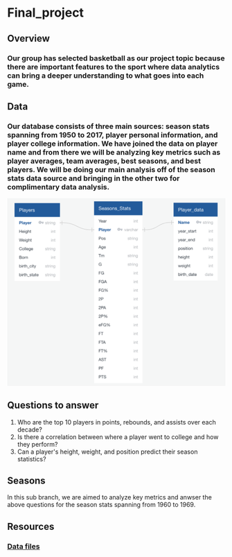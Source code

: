 # Final_project

## Overview

### Our group has selected basketball as our project topic because there are important features to the sport where data analytics can bring a deeper understanding to what goes into each game.

## Data

### Our database consists of three main sources: season stats spanning from 1950 to 2017, player personal information, and player college information. We have joined the data on player name and from there we will be analyzing key metrics such as player averages, team averages, best seasons, and best players. We will be doing our main analysis off of the season stats data source and bringing in the other two for complimentary data analysis.
![](https://github.com/AliBailoun234/Final_project/blob/Basketball_Data/ERD/ERD.png)


## Questions to answer

1. Who are the top 10 players in points, rebounds, and assists over each decade?
2. Is there a correlation between where a player went to college and how they perform?
3. Can a player's height, weight, and position predict their season statistics?


## Seasons
In this sub branch, we are aimed to analyze key metrics and anwser the above questions for the season stats spanning from 1960 to 1969. 

## Resources
### [Data files](https://www.kaggle.com/datasets/drgilermo/nba-players-stats?resource=download&select=player_data.csv)
